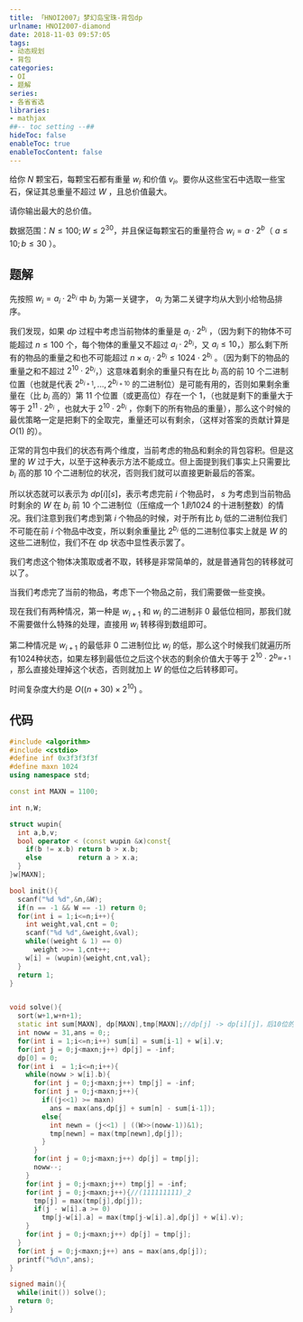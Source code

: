 ```yaml
---
title: 「HNOI2007」梦幻岛宝珠-背包dp
urlname: HNOI2007-diamond
date: 2018-11-03 09:57:05
tags:
- 动态规划
- 背包
categories: 
- OI
- 题解
series:
- 各省省选
libraries:
- mathjax 
##-- toc setting --##
hideToc: false
enableToc: true
enableTocContent: false
---
```


给你 $N$ 颗宝石，每颗宝石都有重量 $w_i$ 和价值 $v_i$。要你从这些宝石中选取一些宝石，保证其总重量不超过 $W$ ，且总价值最大。

请你输出最大的总价值。

<!--more-->
数据范围：$N \leq 100;W \leq 2^{30}$，并且保证每颗宝石的重量符合 $w_i = a \cdot 2^b$（ $a \leq 10;b \leq 30$ ）。

## 题解

先按照 $w_i = a_i \cdot 2^{b_i}$ 中 $b_i$ 为第一关键字， $a_i$ 为第二关键字均从大到小给物品排序。

我们发现，如果 $dp$ 过程中考虑当前物体的重量是 $a_i \cdot 2^{b_i}$ ，（因为剩下的物体不可能超过 $n \leq 100$ 个，每个物体的重量又不超过 $a_i \cdot 2^{b_i}$，又 $a_i \leq 10$，）那么剩下所有的物品的重量之和也不可能超过 $n \times a_i \cdot 2^{b_i} \leq 1024 \cdot 2^{b_i}$ 。（因为剩下的物品的重量之和不超过 $2^{10} \cdot 2^{b_i}$，）这意味着剩余的重量只有在比 $b_i$ 高的前 $10$ 个二进制位置（也就是代表 $2^{b_{i+1}},...,2^{b_{i+10}}$ 的二进制位）是可能有用的，否则如果剩余重量在（比 $b_i$ 高的）第 $11$ 个位置（或更高位）存在一个 $1$，（也就是剩下的重量大于等于 $2^{11} \cdot 2^{b_i}$ ，也就大于 $2^{10} \cdot 2^{b_i}$ ，你剩下的所有物品的重量），那么这个时候的最优策略一定是把剩下的全取完，重量还可以有剩余，（这样对答案的贡献计算是 $O(1)$ 的）。

正常的背包中我们的状态有两个维度，当前考虑的物品和剩余的背包容积。但是这里的 $W$ 过于大，以至于这种表示方法不能成立。但上面提到我们事实上只需要比 $b_i$ 高的那 $10$ 个二进制位的状况，否则我们就可以直接更新最后的答案。

所以状态就可以表示为 $dp[i][s]$，表示考虑完前 $i$ 个物品时， $s$ 为考虑到当前物品时剩余的 $W$ 在 $b_i$ 前 $10$ 个二进制位（压缩成一个 $1 到 1024$ 的十进制整数）的情况。我们注意到我们考虑到第 $i$ 个物品的时候，对于所有比 $b_i$ 低的二进制位我们不可能在前 $i$ 个物品中改变，所以剩余重量比 $2^{b_i}$ 低的二进制位事实上就是 $W$ 的这些二进制位，我们不在 dp 状态中显性表示罢了。

我们考虑这个物体决策取或者不取，转移是非常简单的，就是普通背包的转移就可以了。

当我们考虑完了当前的物品，考虑下一个物品之前，我们需要做一些变换。

现在我们有两种情况，第一种是 $w_{i+1}$ 和 $w_i$ 的二进制非 $0$ 最低位相同，那我们就不需要做什么特殊的处理，直接用 $w_i$ 转移得到数组即可。

第二种情况是 $w_{i+1}$ 的最低非 $0$ 二进制位比 $w_i$ 的低，那么这个时候我们就遍历所有1024种状态，如果左移到最低位之后这个状态的剩余价值大于等于 $2^{10} \cdot 2^{b_{w+1}}$ ，那么直接处理掉这个状态，否则就加上 $W$ 的低位之后转移即可。

时间复杂度大约是 $O((n+30) \times 2^{10})$ 。

## 代码


```cpp
#include <algorithm>
#include <cstdio>
#define inf 0x3f3f3f3f
#define maxn 1024
using namespace std;

const int MAXN = 1100;

int n,W;

struct wupin{
  int a,b,v;
  bool operator < (const wupin &x)const{
    if(b != x.b) return b > x.b;
    else         return a > x.a;
  }
}w[MAXN];

bool init(){
  scanf("%d %d",&n,&W);
  if(n == -1 && W == -1) return 0;
  for(int i = 1;i<=n;i++){
    int weight,val,cnt = 0;
    scanf("%d %d",&weight,&val);
    while((weight & 1) == 0)
      weight >>= 1,cnt++;
    w[i] = (wupin){weight,cnt,val};
  }
  return 1;
}


void solve(){
  sort(w+1,w+n+1);
  static int sum[MAXN], dp[MAXN],tmp[MAXN];//dp[j] -> dp[i][j]，后10位的状况
  int noww = 31,ans = 0;;
  for(int i = 1;i<=n;i++) sum[i] = sum[i-1] + w[i].v;
  for(int j = 0;j<maxn;j++) dp[j] = -inf;
  dp[0] = 0;
  for(int i  = 1;i<=n;i++){
    while(noww > w[i].b){
      for(int j = 0;j<maxn;j++) tmp[j] = -inf;
      for(int j = 0;j<maxn;j++){
        if((j<<1) >= maxn)
          ans = max(ans,dp[j] + sum[n] - sum[i-1]);
        else{
          int newn = (j<<1) | ((W>>(noww-1))&1);
          tmp[newn] = max(tmp[newn],dp[j]);
        }
      }
      for(int j = 0;j<maxn;j++) dp[j] = tmp[j];
      noww--;
    }
    for(int j = 0;j<maxn;j++) tmp[j] = -inf;
    for(int j = 0;j<maxn;j++){//(111111111)_2
      tmp[j] = max(tmp[j],dp[j]);
      if(j - w[i].a >= 0)
        tmp[j-w[i].a] = max(tmp[j-w[i].a],dp[j] + w[i].v);
    }
    for(int j = 0;j<maxn;j++) dp[j] = tmp[j];
  }
  for(int j = 0;j<maxn;j++) ans = max(ans,dp[j]);
  printf("%d\n",ans);
}

signed main(){
  while(init()) solve();
  return 0;
}
```

